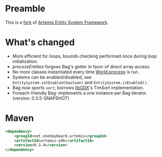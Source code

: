 # Preamble

This is a [fork](https://code.google.com/p/artemis-framework/) of [Artemis Entity System Framework](http://gamadu.com/artemis/).

# What's changed

 - More efficient for loops, bounds checking performed once during loop initialization.
 - _processEntities_ forgoes Bag's getter in favor of direct array access.
 - No more classes instantiated every time [World.process](https://github.com/junkdog/artemis-odb/blob/ed9e9b4bc29362b3f95beb60f9160a433ddc045a/src/com/artemis/World.java#L325) is run.
 - Systems can be enabled/disabled, see <code>EntitySystem.setEnabled(boolean)</code> and <code>EntitySystem.isEnabled()</code>.
 - Bag now sports <code>sort</code>; borrows [libGDX](http://libgdx.badlogicgames.com/)'s TimSort implementation.
 - Foreach-friendly Bag: implements a one instance per Bag iterator. (version: 0.3.5-SNAPSHOT)

# Maven

```xml
<dependency>
	<groupId>net.onedaybeard.artemis</groupId>
	<artifactId>artemis-odb</artifactId>
	<version>0.3.4</version>
</dependency>
```
